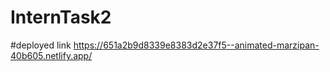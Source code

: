 # InternTask2

#deployed link https://651a2b9d8339e8383d2e37f5--animated-marzipan-40b605.netlify.app/
